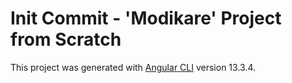 # Init Commit - 'Modikare' Project from Scratch

This project was generated with [Angular CLI](https://github.com/angular/angular-cli) version 13.3.4.
